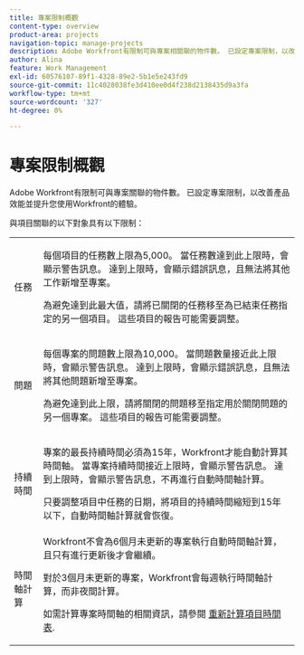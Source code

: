 ```yaml
---
title: 專案限制概觀
content-type: overview
product-area: projects
navigation-topic: manage-projects
description: Adobe Workfront有限制可與專案相關聯的物件數。 已設定專案限制，以改善產品效能並提升您使用Workfront的體驗。
author: Alina
feature: Work Management
exl-id: 60576107-89f1-4328-89e2-5b1e5e243fd9
source-git-commit: 11c4028038fe3d410ee0d4f238d2138435d9a3fa
workflow-type: tm+mt
source-wordcount: '327'
ht-degree: 0%

---
```


# 專案限制概觀

Adobe Workfront有限制可與專案關聯的物件數。 已設定專案限制，以改善產品效能並提升您使用Workfront的體驗。

與項目關聯的以下對象具有以下限制：

<table style="table-layout:auto"> 
 <col> 
 <col> 
 <tbody> 
  <tr> 
   <td role="rowheader"><p>任務</p></td> 
   <td>  <p>每個項目的任務數上限為5,000。 當任務數達到此上限時，會顯示警告訊息。 達到上限時，會顯示錯誤訊息，且無法將其他工作新增至專案。</p> <p>為避免達到此最大值，請將已關閉的任務移至為已結束任務指定的另一個項目。 這些項目的報告可能需要調整。</p> </td> 
  </tr> 
  <tr> 
   <td role="rowheader"><p>問題</p></td> 
   <td>  <p>每個專案的問題數上限為10,000。 當問題數量接近此上限時，會顯示警告訊息。 達到上限時，會顯示錯誤訊息，且無法將其他問題新增至專案。</p> <p>為避免達到此上限，請將關閉的問題移至指定用於關閉問題的另一個專案。 這些項目的報告可能需要調整。</p> </td> 
  </tr> 
  <tr> 
   <td role="rowheader"><p>持續時間</p></td> 
   <td> <p>專案的最長持續時間必須為15年，Workfront才能自動計算其時間軸。 當專案持續時間接近上限時，會顯示警告訊息。 達到上限時，會顯示警告訊息，不再進行自動時間軸計算。</p> <p>只要調整項目中任務的日期，將項目的持續時間縮短到15年以下，自動時間軸計算就會恢復。</p> </td> 
  </tr> 
  <tr> 
   <td role="rowheader"><p>時間軸計算</p></td> 
   <td>Workfront不會為6個月未更新的專案執行自動時間軸計算，且只有進行更新後才會繼續。<p>對於3個月未更新的專案，Workfront會每週執行時間軸計算，而非夜間計算。</p><p>如需計算專案時間軸的相關資訊，請參閱 <a href="../../../manage-work/projects/manage-projects/recalculate-project-timeline.md" class="MCXref xref">重新計算項目時間表</a>. </p></td> 
  </tr> 
 </tbody> 
</table>

<!-- Notes from the table: 
     <p>For tasks limits: (This is NOT TRUE , but the PMs always wanted this to stay the way it is because they don't want customers creating projects bigger than this.)</p>
    <p>For issue limits: (this is true only for some clusters; according to Anna A., some clusters are set to a million.)</p>
    -->